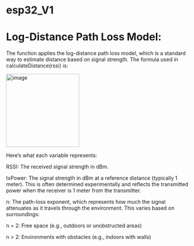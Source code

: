 # esp32_V1

# Log-Distance Path Loss Model:

The function applies the log-distance path loss model, which is a standard way to estimate distance based on signal strength. The formula used in calculateDistance(rssi) is:

<img width="200" alt="image" src="https://github.com/user-attachments/assets/38edb46d-36e5-450c-b754-db7f5b72f922">

Here’s what each variable represents:

RSSI: The received signal strength in dBm.

txPower: The signal strength in dBm at a reference distance (typically 1 meter). 
This is often determined experimentally and reflects the transmitted power when the receiver is 1 meter from the transmitter.

n: The path-loss exponent, which represents how much the signal attenuates as it travels through the environment. This varies based on surroundings:

n = 2: Free space (e.g., outdoors or unobstructed areas)

n > 2: Environments with obstacles (e.g., indoors with walls)

